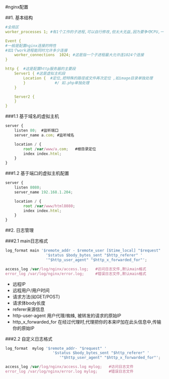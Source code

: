 #nginx配置

##1. 基本结构

```yaml
#全局区
worker_processes 1; #有1个工作的子进程,可以自行修改,但太大无益,因为要争夺CPU,一般设置为 CPU数*核数

Event {
#一般是配置nginx连接的特性
#如1个work进程能同时允许多少连接
    worker_connections  1024; #这是指一个子进程最大允许连1024个连接
}

http {  #这是配置http服务器的主要段
    Server1 { #这是虚拟主机段
        Location {  #定位,把特殊的路径或文件再次定位 ,如image目录单独处理
        }             #/ 如.php单独处理
    }

    Server2 {
    }
}
```

###1.1 基于域名的虚拟主机

```js
server {
    listen 80;  #监听端口
    server_name a.com; #监听域名

    location / {
        root /var/www/a.com;   #根目录定位
        index index.html;
    }
}
```

###1.2 基于端口的虚拟主机配置

```js
server {
    listen 8080;
    server_name 192.168.1.204;

    location / {
        root /var/www/html8080;
        index index.html;
    }
}
```

##2. 日志管理

###2.1 main日志格式

```js
log_format main '$remote_addr - $remote_user [$time_local] "$request" '
                  '$status $body_bytes_sent "$http_referer" '
                  '"$http_user_agent" "$http_x_forwarded_for"';

access_log /var/log/nginx/access.log;   #访问日志文件,默认main格式
error_log /var/log/nginx/error.log;     #错误日志文件,默认main格式
```

- 远程IP
- 远程用户/用户时间
- 请求方法(如GET/POST)
- 请求体body长度
- referer来源信息
- http-user-agent 用户代理/蜘蛛, 被转发的请求的原始IP
- http_x_forwarded_for 在经过代理时,代理把你的本来IP加在此头信息中,传输你的原始IP

###2.2 自定义日志格式

```js
log_format  mylog '$remote_addr- "$request" '
                     '$status $body_bytes_sent "$http_referer" '
                        '"$http_user_agent" "$http_x_forwarded_for"';

access_log /var/log/nginx/access.log mylog;   #访问日志文件
error_log /var/log/nginx/error.log mylog;     #错误日志文件
```